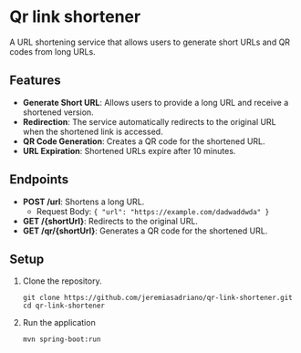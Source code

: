 # Qr link shortener

A URL shortening service that allows users to generate short URLs and QR codes from long URLs.

## Features

- **Generate Short URL**: Allows users to provide a long URL and receive a shortened version.
- **Redirection**: The service automatically redirects to the original URL when the shortened link is accessed.
- **QR Code Generation**: Creates a QR code for the shortened URL.
- **URL Expiration**: Shortened URLs expire after 10 minutes.

## Endpoints

- **POST /url**: Shortens a long URL.
    - Request Body: `{ "url": "https://example.com/dadwaddwda" }`
- **GET /{shortUrl}**: Redirects to the original URL.
- **GET /qr/{shortUrl}**: Generates a QR code for the shortened URL.

## Setup

1. Clone the repository.
    ```shell
    git clone https://github.com/jeremiasadriano/qr-link-shortener.git
    cd qr-link-shortener
    ```
2. Run the application
    ```shell
    mvn spring-boot:run
    ```